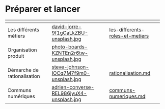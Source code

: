 # Préparer et lancer

<table data-view="cards" data-full-width="false"><thead><tr><th></th><th data-hidden data-card-cover data-type="files"></th><th data-hidden data-card-target data-type="content-ref"></th></tr></thead><tbody><tr><td>Les différents métiers</td><td><a href="../.gitbook/assets/david-jorre-9f1gCaLkZBU-unsplash.jpg">david-jorre-9f1gCaLkZBU-unsplash.jpg</a></td><td><a href="les-differents-roles-et-metiers/">les-differents-roles-et-metiers</a></td></tr><tr><td>Organisation produit</td><td><a href="../.gitbook/assets/photo-boards-KZNTEn2r6tw-unsplash.jpg">photo-boards-KZNTEn2r6tw-unsplash.jpg</a></td><td></td></tr><tr><td>Démarche de rationalisation</td><td><a href="../.gitbook/assets/steve-johnson-IOCq7M7f9m0-unsplash.jpg">steve-johnson-IOCq7M7f9m0-unsplash.jpg</a></td><td><a href="rationalisation.md">rationalisation.md</a></td></tr><tr><td>Communs numériques</td><td><a href="../.gitbook/assets/adrien-converse-REL986jyuX4-unsplash.jpg">adrien-converse-REL986jyuX4-unsplash.jpg</a></td><td><a href="communs-numeriques.md">communs-numeriques.md</a></td></tr></tbody></table>
